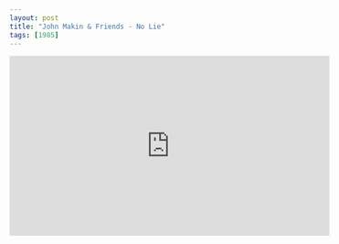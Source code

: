 ```yaml
---
layout: post
title: "John Makin & Friends - No Lie"
tags: [1985]
---
```


<div class="embed-responsive embed-responsive-16by9">
<iframe width="560" height="315" src="https://www.youtube.com/embed/Fz1Uf2J6vts" frameborder="0" allow="autoplay; encrypted-media" allowfullscreen></iframe>
</div>
